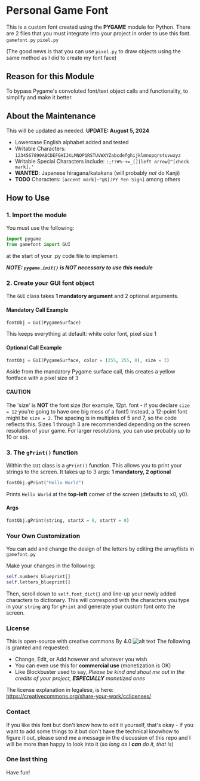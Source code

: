 # Personal Game Font

This is a custom font created using the **PYGAME** module for Python. There are 2 files that you must integrate into your project in order to use this font.
`gamefont.py`
`pixel.py`

(The good news is that you can use `pixel.py` to draw objects using the same method as I did to create my font face)

## Reason for this Module
To bypass Pygame's convoluted font/text object calls and functionality, to simplify and make it better.

## About the Maintenance
This will be updated as needed.
**UPDATE: August 5, 2024**
- Lowercase English alphabet added and tested
- Writable Characters: `1234567890ABCDEFGHIJKLMNOPQRSTUVWXYZabcdefghijklmnopqrstuvwxyz`
- Writable Special Characters include: `:;!?#%-+=_[][left arrow]^[check mark].'`
- **WANTED**: Japanese hiragana/katakana (will probably *not* do Kanji)
- **TODO** Characters: `[accent mark]~"@$[JPY Yen Sign]` among others

## How to Use
### 1. Import the module
You must use the following:
```Python
import pygame
from gamefont import GUI
```
at the start of your .py code file to implement.

***NOTE: `pygame.init()` is NOT necessary to use this module***

### 2. Create your GUI font object
The `GUI` class takes **1 mandatory argument** and 2 optional arguments.
#### Mandatory Call Example
```Python
fontObj = GUI(PygameSurface)
```
This keeps everything at default: white color font, pixel size 1

#### Optional Call Example
```Python
fontObj = GUI(PygameSurface, color = (255, 255, 0), size = 3)
```
Aside from the mandatory Pygame surface call, this creates a yellow fontface with a pixel size of 3

#### CAUTION
The 'size' is **NOT** the font size (for example, 12pt. font - if you declare `size = 12` you're going to have one big mess of a font!)
Instead, a 12-point font might be `size = 2`. The spacing is in multiples of 5 and 7, so the code reflects this. Sizes 1 through 3 are recommended
depending on the screen resolution of your game. For larger resolutions, you can use probably up to 10 or so).

### 3. The `gPrint()` function
Within the `GUI` class is a `gPrint()` function. This allows you to print your strings to the screen. It takes up to 3 args: **1 mandatory, 2 optional**
```Python
fontObj.gPrint("Hello World")
```
Prints `Hello World` at the **top-left** corner of the screen (defaults to x0, y0).

#### Args
```Python
fontObj.gPrint(string, startX = 0, startY = 0)
```

### Your Own Customization
You can add and change the design of the letters by editing the array/lists in `gamefont.py`

Make your changes in the following:
```Python
self.numbers_blueprint[]
self.letters_blueprint[]
```

Then, scroll down to `self.font_dict{}` and line-up your newly added characters to dictionary. 
This will correspond with the characters you type in your `string` arg for `gPrint` and generate your
custom font onto the screen.


### License
This is open-source with creative commons By 4.0 ![alt text](https://mirrors.creativecommons.org/presskit/buttons/88x31/png/by.png)
The following is granted and requested:
- Change, Edit, or Add however and whatever you wish
- You can even use this for **commercial use** (monetization is OK)
- Like Blockbuster used to say, *Please be kind and shout me out in the credits of your project, **ESPECIALLY** monetized ones*
  
The license explanation in legalese, is here: https://creativecommons.org/share-your-work/cclicenses/

### Contact
If you like this font but don't know how to edit it yourself, that's okay - if you want to add some things to it but don't have the
technical knowhow to figure it out, please send me a message in the discussion of this repo and I will be more than happy to look into 
it (*so long as I **can** do it, that is*)


### One last thing
Have fun!
